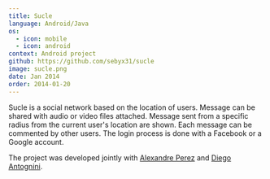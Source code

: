 ```yaml
---
title: Sucle
language: Android/Java
os:
  - icon: mobile
  - icon: android
context: Android project
github: https://github.com/sebyx31/sucle
image: sucle.png
date: Jan 2014
order: 2014-01-20
---
```


Sucle is a social network based on the location of users. Message can be shared with audio or video files attached. Message sent from a specific radius from the current user's location are shown. Each message can be commented by other users. The login process is done with a Facebook or a Google account.

The project was developed jointly with [Alexandre Perez](http://www.perezapp.ch/) and [Diego Antognini](https://ch.linkedin.com/in/diegoantognini).